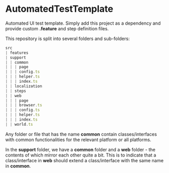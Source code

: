 # AutomatedTestTemplate

Automated UI test template. Simply add this project as a dependency and provide custom **.feature** and step definition files.

This repository is split into several folders and sub-folders:

```typescript
src
| features
| support
| | common
| | | page
| | | config.ts
| | | helper.ts
| | | index.ts
| | localization
| | steps
| | web
| | | page
| | | browser.ts
| | | config.ts
| | | helper.ts
| | | index.ts
| | world.ts
```

Any folder or file that has the name **common** contain classes/interfaces with common functionalities for the relevant platform or all platforms.

In the **support** folder, we have a **common** folder and a **web** folder - the contents of which mirror each other quite a bit. This is to indicate that a class/interface in **web** should extend a class/interface with the same name in **common**.
